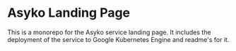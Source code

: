# Asyko Landing Page

This is a monorepo for the Asyko service landing page. It includes the deployment of the service to Google Kubernetes Engine and readme's for it.
